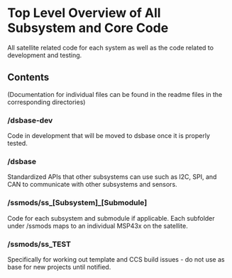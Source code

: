 # Top Level Overview of All Subsystem and Core Code

All satellite related code for each system as well as the
code related to development and testing.

## Contents
(Documentation for individual files can be found in the
readme files in the corresponding directories)

### /dsbase-dev
Code in development that will be moved to dsbase once it
is properly tested. 

### /dsbase
Standardized APIs that other subsystems can use such
as I2C, SPI, and CAN to communicate with other subsystems and
sensors.

### /ssmods/ss_[Subsystem]_[Submodule]
Code for each subsystem and submodule if applicable.  Each subfolder under /ssmods maps to an individual MSP43x on the satellite.

### /ssmods/ss_TEST
Specifically for working out template and CCS build issues - do not use as base for new projects until notified.
